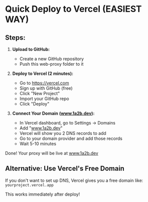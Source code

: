 # Quick Deploy to Vercel (EASIEST WAY)

## Steps:

1. **Upload to GitHub:**
   - Create a new GitHub repository
   - Push this web-proxy folder to it

2. **Deploy to Vercel (2 minutes):**
   - Go to https://vercel.com
   - Sign up with GitHub (free)
   - Click "New Project"
   - Import your GitHub repo
   - Click "Deploy"

3. **Connect Your Domain (www.1a2b.dev):**
   - In Vercel dashboard, go to Settings → Domains
   - Add "www.1a2b.dev"
   - Vercel will show you 2 DNS records to add
   - Go to your domain provider and add those records
   - Wait 5-10 minutes

Done! Your proxy will be live at www.1a2b.dev

## Alternative: Use Vercel's Free Domain
If you don't want to set up DNS, Vercel gives you a free domain like:
`yourproject.vercel.app`

This works immediately after deploy!